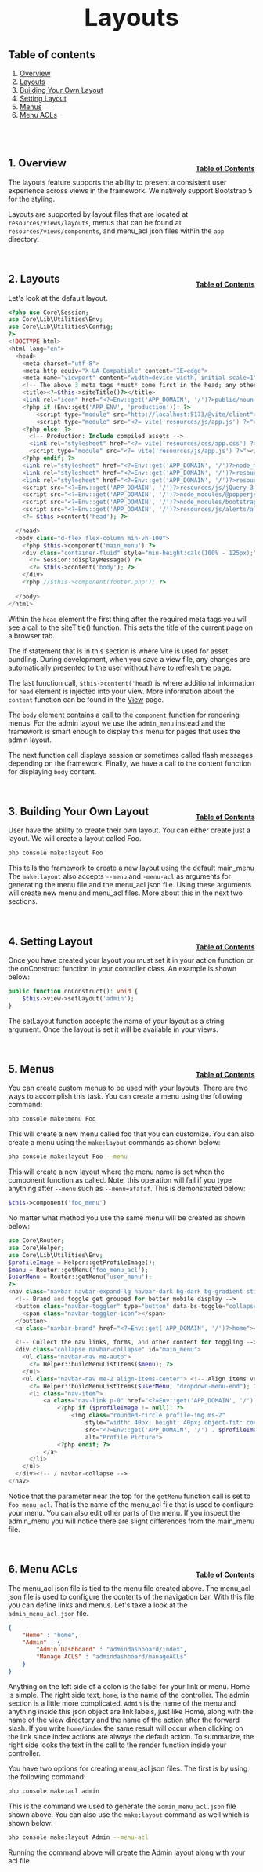 <h1 style="font-size: 50px; text-align: center;">Layouts</h1>

## Table of contents
1. [Overview](#overview)
2. [Layouts](#layouts)
3. [Building Your Own Layout](#build-layout)
4. [Setting Layout](#setting-layout)
5. [Menus](#menus)
6. [Menu ACLs](#menu-acls)
<br>
<br>

## 1. Overview <a id="overview"></a><span style="float: right; font-size: 14px; padding-top: 15px;">[Table of Contents](#table-of-contents)</span>
The layouts feature supports the ability to present a consistent user experience across views in the framework.  We natively support Bootstrap 5 for the styling.

Layouts are supported by layout files that are located at `resources/views/layouts`, menus that can be found at `resources/views/components`, and menu_acl json files within the `app` directory.

<br>

## 2. Layouts <a id="layouts"></a><span style="float: right; font-size: 14px; padding-top: 15px;">[Table of Contents](#table-of-contents)</span>
Let's look at the default layout.

```php
<?php use Core\Session;
use Core\Lib\Utilities\Env;
use Core\Lib\Utilities\Config;
?>
<!DOCTYPE html>
<html lang="en">
  <head>
    <meta charset="utf-8">
    <meta http-equiv="X-UA-Compatible" content="IE=edge">
    <meta name="viewport" content="width=device-width, initial-scale=1">
    <!-- The above 3 meta tags *must* come first in the head; any other head content must come *after* these tags -->
    <title><?=$this->siteTitle()?></title>
    <link rel="icon" href="<?=Env::get('APP_DOMAIN', '/')?>public/noun-mvc-5340614.png">
    <?php if (Env::get('APP_ENV', 'production')): ?>
        <script type="module" src="http://localhost:5173/@vite/client"></script>
        <script type="module" src="<?= vite('resources/js/app.js') ?>"></script>
    <?php else: ?>
      <!-- Production: Include compiled assets -->
      <link rel="stylesheet" href="<?= vite('resources/css/app.css') ?>">
      <script type="module" src="<?= vite('resources/js/app.js') ?>"></script>
    <?php endif; ?>
    <link rel="stylesheet" href="<?=Env::get('APP_DOMAIN', '/')?>node_modules/bootstrap/dist/css/bootstrap.min.css" media="screen" title="no title" charset="utf-8">
    <link rel="stylesheet" href="<?=Env::get('APP_DOMAIN', '/')?>resources/css/alerts/alertMsg.min.css?v=<?=Config::get('config.version')?>" media="screen" title="no title" charset="utf-8">
    <link rel="stylesheet" href="<?=Env::get('APP_DOMAIN', '/')?>resources/css/font-awesome-4.7.0/font-awesome.min.css" media="screen" title="no title" charset="utf-8">
    <script src="<?=Env::get('APP_DOMAIN', '/')?>resources/js/jQuery-3.7.1/jQuery-3.7.1.min.js"></script>
    <script src="<?=Env::get('APP_DOMAIN', '/')?>node_modules/@popperjs/core/dist/umd/popper.min.js"></script>
    <script src="<?=Env::get('APP_DOMAIN', '/')?>node_modules/bootstrap/dist/js/bootstrap.min.js"></script>
    <script src="<?=Env::get('APP_DOMAIN', '/')?>resources/js/alerts/alertMsg.min.js?v=<?=Config::get('config.version')?>"></script>
    <?= $this->content('head'); ?>

  </head>
  <body class="d-flex flex-column min-vh-100">
    <?php $this->component('main_menu') ?>
    <div class="container-fluid" style="min-height:calc(100% - 125px);">
      <?= Session::displayMessage() ?>
      <?= $this->content('body'); ?>
    </div>
    <?php //$this->component(footer.php'); ?>
    
  </body>
</html>
```

Within the `head` element the first thing after the required meta tags you will see a call to the siteTitle() function.  This sets the title of the current page on a browser tab.  

The if statement that is in this section is where Vite is used for asset bundling.  During development, when you save a view file, any changes are automatically presented to the user without have to refresh the page.

The last function call, `$this->content('head)`  is where additional information for `head` element is injected into your view.  More information about the `content` function can be found in the [View](view) page.

The `body` element contains a call to the `component` function for rendering menus.  For the admin layout we use the `admin_menu` instead and the framework is smart enough to display this menu for pages that uses the admin layout.

The next function call displays session or sometimes called flash messages depending on the framework.  Finally, we have a call to the content function for displaying `body` content.

<br>

## 3. Building Your Own Layout <a id="build-layout"></a><span style="float: right; font-size: 14px; padding-top: 15px;">[Table of Contents](#table-of-contents)</span>
User have the ability to create their own layout.  You can either create just a layout.  We will create a layout called Foo.

```sh
php console make:layout Foo
```

This tells the framework to create a new layout using the default main_menu  The `make:layout` also accepts `--menu` and `-menu-acl` as arguments for generating the menu file and the menu_acl json file.  Using these arguments will create new menu and menu_acl files.  More about this in the next two sections.

<br>

## 4. Setting Layout <a id="setting-layout"></a><span style="float: right; font-size: 14px; padding-top: 15px;">[Table of Contents](#table-of-contents)</span>
Once you have created your layout you must set it in your action function or the onConstruct function in your controller class.  An example is shown below:

```php
public function onConstruct(): void {
    $this->view->setLayout('admin');
}
```

The setLayout function accepts the name of your layout as a string argument.  Once the layout is set it will be available in your views.

<br>

## 5. Menus <a id="menu"></a><span style="float: right; font-size: 14px; padding-top: 15px;">[Table of Contents](#table-of-contents)</span>
You can create custom menus to be used with your layouts.  There are two ways to accomplish this task.  You can create a menu using the following command:

```sh
php console make:menu Foo
```

This will create a new menu called foo that you can customize.  You can also create a menu using the `make:layout` commands as shown below:

```sh
php console make:layout Foo --menu
```

This will create a new layout where the menu name is set when the component function as called.  Note, this operation will fail if you type anything after `--menu` such as `--menu=afafaf`.  This is demonstrated below:

```php
$this->component('foo_menu')
```

No matter what method you use the same menu will be created as shown below:

```php
use Core\Router;
use Core\Helper;
use Core\Lib\Utilities\Env;
$profileImage = Helper::getProfileImage();
$menu = Router::getMenu('foo_menu_acl');
$userMenu = Router::getMenu('user_menu');
?>
<nav class="navbar navbar-expand-lg navbar-dark bg-dark bg-gradient sticky-top mb-5">
  <!-- Brand and toggle get grouped for better mobile display -->
  <button class="navbar-toggler" type="button" data-bs-toggle="collapse" data-bs-target="#main_menu" aria-controls="main_menu" aria-expanded="false" aria-label="Toggle navigation">
    <span class="navbar-toggler-icon"></span>
  </button>
  <a class="navbar-brand" href="<?=Env::get('APP_DOMAIN', '/')?>home"><?=Env::get('MENU_BRAND', 'My Brand')?></a>

  <!-- Collect the nav links, forms, and other content for toggling -->
  <div class="collapse navbar-collapse" id="main_menu">
    <ul class="navbar-nav me-auto">
      <?= Helper::buildMenuListItems($menu); ?>
    </ul>
    <ul class="navbar-nav me-2 align-items-center"> <!-- Align items vertically -->
      <?= Helper::buildMenuListItems($userMenu, "dropdown-menu-end"); ?>
      <li class="nav-item">
          <a class="nav-link p-0" href="<?=Env::get('APP_DOMAIN', '/')?>profile">
              <?php if ($profileImage != null): ?>
                  <img class="rounded-circle profile-img ms-2"
                      style="width: 40px; height: 40px; object-fit: cover; border: 2px solid #ddd; transition: opacity 0.3s;"
                      src="<?=Env::get('APP_DOMAIN', '/') . $profileImage->url?>"
                      alt="Profile Picture">
              <?php endif; ?>
          </a>
      </li>
    </ul>
  </div><!-- /.navbar-collapse -->
</nav>
```

Notice that the parameter near the top for the `getMenu` function call is set to `foo_menu_acl`.  That is the name of the menu_acl file that is used to configure your menu.  You can also edit other parts of the menu.  If you inspect the admin_menu you will notice there are slight differences from the main_menu file.

<br>

## 6. Menu ACLs <a id="menu-acls"></a><span style="float: right; font-size: 14px; padding-top: 15px;">[Table of Contents](#table-of-contents)</span>
The menu_acl json file is tied to the menu file created above.  The menu_acl json file is used to configure the contents of the navigation bar.  With this file you can define links and menus.  Let's take a look at the `admin_menu_acl.json` file.

```json
{
    "Home" : "home",
    "Admin" : {
        "Admin Dashboard" : "admindashboard/index",
        "Manage ACLS" : "admindashboard/manageACLs"
    }
}
```

Anything on the left side of a colon is the label for your link or menu.  Home is simple.  The right side text, `home`, is the name of the controller.  The admin section is a little more complicated.  `Admin` is the name of the menu and anything inside this json object are link labels, just like Home, along with the name of the view directory and the name of the action after the forward slash.  If you write `home/index` the same result will occur when clicking on the link since index actions are always the default action.  To summarize, the right side looks the text in the call to the render function inside your controller.

You have two options for creating menu_acl json files.  The first is by using the following command:

```sh
php console make:acl admin
```

This is the command we used to generate the `admin_menu_acl.json` file shown above.  You can also use the `make:layout` command as well which is shown below:

```sh
php console make:layout Admin --menu-acl
```

Running the command above will create the Admin layout along with your acl file.